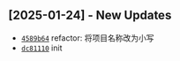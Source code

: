 
## [2025-01-24] - New Updates
- [`4589b64`](4589b642fe46900a7f58cf39e4d49e6ac7bc387d) refactor: 将项目名称改为小写
- [`dc81110`](dc81110febeca43c9fa5d92058495ff05e107b62) init
